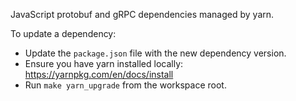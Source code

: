JavaScript protobuf and gRPC dependencies managed by yarn.

To update a dependency:

- Update the `package.json` file with the new dependency version.
- Ensure you have yarn installed locally: https://yarnpkg.com/en/docs/install
- Run `make yarn_upgrade` from the workspace root.
